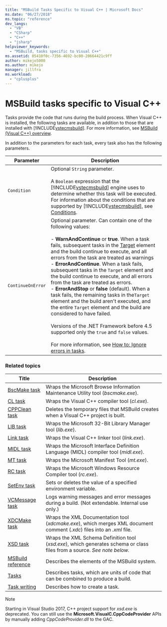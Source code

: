 ```yaml
---
title: "MSBuild Tasks Specific to Visual C++ | Microsoft Docs"
ms.date: "06/27/2018"
ms.topic: "reference"
dev_langs:
  - "VB"
  - "CSharp"
  - "C++"
  - "jsharp"
helpviewer_keywords:
  - "MSBuild, tasks specific to Visual C++"
ms.assetid: 05410f0c-7356-4692-bc00-20664421c9ff
author: mikejo5000
ms.author: mikejo
manager: jillfra
ms.workload:
  - "cplusplus"
---
```

# MSBuild tasks specific to Visual C++
Tasks provide the code that runs during the build process. When Visual C++ is installed, the following tasks are available, in addition to those that are installed with [!INCLUDE[vstecmsbuild](../extensibility/internals/includes/vstecmsbuild_md.md)]. For more information, see [MSBuild (Visual C++) overview](/cpp/build/msbuild-visual-cpp-overview).

 In addition to the parameters for each task, every task also has the following parameters.


| Parameter | Description |
|-------------------| - |
| `Condition` | Optional `String` parameter.<br /><br /> A `Boolean` expression that the [!INCLUDE[vstecmsbuild](../extensibility/internals/includes/vstecmsbuild_md.md)] engine uses to determine whether this task will be executed. For information about the conditions that are supported by [!INCLUDE[vstecmsbuild](../extensibility/internals/includes/vstecmsbuild_md.md)], see [Conditions](../msbuild/msbuild-conditions.md). |
| `ContinueOnError` | Optional parameter. Can contain one of the following values:<br /><br /> -   **WarnAndContinue** or **true**. When a task fails, subsequent tasks in the [Target](../msbuild/target-element-msbuild.md) element and the build continue to execute, and all errors from the task are treated as warnings<br />-   **ErrorAndContinue**. When a task fails, subsequent tasks in the `Target` element and the build continue to execute, and all errors from the task are treated as errors.<br />-   **ErrorAndStop** or **false** (default). When a task fails, the remaining tasks in the`Target` element and the build aren't executed, and the entire `Target` element and the build are considered to have failed.<br /><br /> Versions of the .NET Framework before 4.5 supported only the `true` and `false` values.<br /><br /> For more information, see [How to: Ignore errors in tasks](../msbuild/how-to-ignore-errors-in-tasks.md). |

### Related topics

|Title|Description|
|-----------|-----------------|
|[BscMake task](../msbuild/bscmake-task.md)|Wraps the Microsoft Browse Information Maintenance Utility tool (*bscmake.exe*).|
|[CL task](../msbuild/cl-task.md)|Wraps the Visual C++ compiler tool (*cl.exe*).|
|[CPPClean task](../msbuild/cppclean-task.md)|Deletes the temporary files that MSBuild creates when a Visual C++ project is built.|
|[LIB task](../msbuild/lib-task.md)|Wraps the Microsoft 32-Bit Library Manager tool (*lib.exe*).|
|[Link task](../msbuild/link-task.md)|Wraps the Visual C++ linker tool (*link.exe*).|
|[MIDL task](../msbuild/midl-task.md)|Wraps the Microsoft Interface Definition Language (MIDL) compiler tool (*midl.exe*).|
|[MT task](../msbuild/mt-task.md)|Wraps the Microsoft Manifest Tool (*mt.exe*).|
|[RC task](../msbuild/rc-task.md)|Wraps the Microsoft Windows Resource Compiler tool (*rc.exe*).|
|[SetEnv task](../msbuild/setenv-task.md)|Sets or deletes the value of a specified environment variable.|
|[VCMessage task](../msbuild/vcmessage-task.md)|Logs warning messages and error messages during a build. (Not extendable. Internal use only.)|
|[XDCMake task](../msbuild/xdcmake-task.md)|Wraps the XML Documentation tool (*xdcmake.exe*), which merges XML document comment (*.xdc*) files into an *.xml* file.|
|[XSD task](../msbuild/xsd-task.md)|Wraps the XML Schema Definition tool (*xsd.exe*), which generates schema or class files from a source. *See note below.*|
|[MSBuild reference](../msbuild/msbuild-reference.md)|Describes the elements of the MSBuild system.|
|[Tasks](../msbuild/msbuild-tasks.md)|Describes tasks, which are units of code that can be combined to produce a build.|
|[Task writing](../msbuild/task-writing.md)|Describes how to create a task.|

> [!NOTE]
> Starting in Visual Studio 2017, C++ project support for *xsd.exe* is deprecated. You can still use the **Microsoft.VisualC.CppCodeProvider** APIs by manually adding *CppCodeProvider.dll* to the GAC.